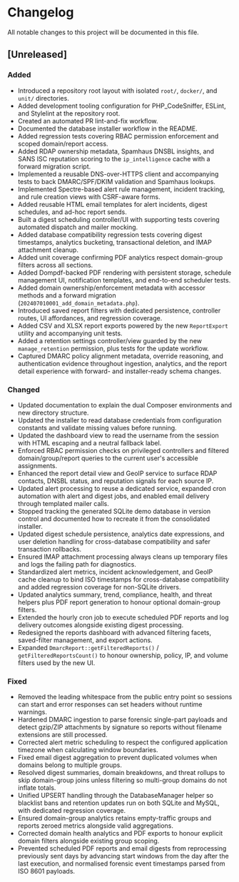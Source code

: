 # Changelog

All notable changes to this project will be documented in this file.

## [Unreleased]
### Added
- Introduced a repository root layout with isolated `root/`, `docker/`, and `unit/` directories.
- Added development tooling configuration for PHP_CodeSniffer, ESLint, and Stylelint at the repository root.
- Created an automated PR lint-and-fix workflow.
- Documented the database installer workflow in the README.
- Added regression tests covering RBAC permission enforcement and scoped domain/report access.
- Added RDAP ownership metadata, Spamhaus DNSBL insights, and SANS ISC reputation scoring to the `ip_intelligence` cache with a forward migration script.
- Implemented a reusable DNS-over-HTTPS client and accompanying tests to back DMARC/SPF/DKIM validation and Spamhaus lookups.
- Implemented Spectre-based alert rule management, incident tracking, and rule creation views with CSRF-aware forms.
- Added reusable HTML email templates for alert incidents, digest schedules, and ad-hoc report sends.
- Built a digest scheduling controller/UI with supporting tests covering automated dispatch and mailer mocking.
- Added database compatibility regression tests covering digest timestamps, analytics bucketing, transactional deletion, and IMAP attachment cleanup.
- Added unit coverage confirming PDF analytics respect domain-group filters across all sections.
- Added Dompdf-backed PDF rendering with persistent storage, schedule management UI, notification templates, and end-to-end scheduler tests.
- Added domain ownership/enforcement metadata with accessor methods and a forward migration (`202407010001_add_domain_metadata.php`).
- Introduced saved report filters with dedicated persistence, controller routes, UI affordances, and regression coverage.
- Added CSV and XLSX report exports powered by the new `ReportExport` utility and accompanying unit tests.
- Added a retention settings controller/view guarded by the new `manage_retention` permission, plus tests for the update workflow.
- Captured DMARC policy alignment metadata, override reasoning, and authentication evidence throughout ingestion, analytics, and the report detail experience with forward- and installer-ready schema changes.

### Changed
- Updated documentation to explain the dual Composer environments and new directory structure.
- Updated the installer to read database credentials from configuration constants and validate missing values before running.
- Updated the dashboard view to read the username from the session with HTML escaping and a neutral fallback label.
- Enforced RBAC permission checks on privileged controllers and filtered domain/group/report queries to the current user's accessible assignments.
- Enhanced the report detail view and GeoIP service to surface RDAP contacts, DNSBL status, and reputation signals for each source IP.
- Updated alert processing to reuse a dedicated service, expanded cron automation with alert and digest jobs, and enabled email delivery through templated mailer calls.
- Stopped tracking the generated SQLite demo database in version control and documented how to recreate it from the consolidated installer.
- Updated digest schedule persistence, analytics date expressions, and user deletion handling for cross-database compatibility and safer transaction rollbacks.
- Ensured IMAP attachment processing always cleans up temporary files and logs the failing path for diagnostics.
- Standardized alert metrics, incident acknowledgement, and GeoIP cache cleanup to bind ISO timestamps for cross-database compatibility and added regression coverage for non-SQLite drivers.
- Updated analytics summary, trend, compliance, health, and threat helpers plus PDF report generation to honour optional domain-group filters.
- Extended the hourly cron job to execute scheduled PDF reports and log delivery outcomes alongside existing digest processing.
- Redesigned the reports dashboard with advanced filtering facets, saved-filter management, and export actions.
- Expanded `DmarcReport::getFilteredReports()` / `getFilteredReportsCount()` to honour ownership, policy, IP, and volume filters used by the new UI.

### Fixed
- Removed the leading whitespace from the public entry point so sessions can start and error responses can set headers without runtime warnings.
- Hardened DMARC ingestion to parse forensic single-part payloads and detect gzip/ZIP attachments by signature so reports without filename extensions are still processed.
- Corrected alert metric scheduling to respect the configured application timezone when calculating window boundaries.
- Fixed email digest aggregation to prevent duplicated volumes when domains belong to multiple groups.
- Resolved digest summaries, domain breakdowns, and threat rollups to skip domain-group joins unless filtering so multi-group domains do not inflate totals.
- Unified UPSERT handling through the DatabaseManager helper so blacklist bans and retention updates run on both SQLite and MySQL, with dedicated regression coverage.
- Ensured domain-group analytics retains empty-traffic groups and reports zeroed metrics alongside valid aggregations.
- Corrected domain health analytics and PDF exports to honour explicit domain filters alongside existing group scoping.
- Prevented scheduled PDF reports and email digests from reprocessing previously sent days by advancing start windows from the
  day after the last execution, and normalised forensic event timestamps parsed from ISO 8601 payloads.
